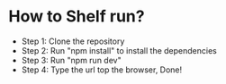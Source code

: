 <h1>How to  Shelf run?</h1>
<ul>
<li>Step 1: Clone the repository</li>
<li>Step 2: Run "npm install" to install the dependencies</li>
<li>Step 3: Run "npm run dev"</li>
<li>Step 4: Type the url top the browser, Done!</li>
</ul>
